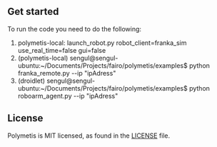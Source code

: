 
## Get started

To run the code you need to do the following: 

1) polymetis-local: launch_robot.py robot_client=franka_sim use_real_time=false gui=false
2) (polymetis-local) sengul@sengul-ubuntu:~/Documents/Projects/fairo/polymetis/examples$ python franka_remote.py --ip "ipAdress"
3) (droidlet) sengul@sengul-ubuntu:~/Documents/Projects/fairo/polymetis/examples$ python roboarm_agent.py --ip "ipAdress"


## License
Polymetis is MIT licensed, as found in the [LICENSE](LICENSE) file.
